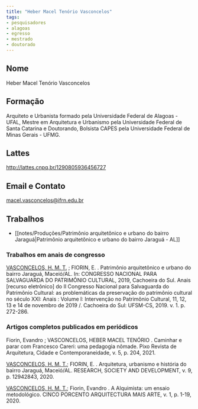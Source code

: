 ```yaml
---
title: "Heber Macel Tenório Vasconcelos"
tags: 
- pesquisadores
- alagoas
- egresso
- mestrado
- doutorado
---
```


## Nome
Heber Macel Tenório Vasconcelos

## Formação
Arquiteto e Urbanista formado pela Universidade Federal de Alagoas - UFAL, Mestre em Arquitetura e Urbanismo pela Universidade Federal de Santa Catarina e Doutorando, Bolsista CAPES pela Universidade Federal de Minas Gerais - UFMG.

## Lattes
http://lattes.cnpq.br/1290805936456727

## Email e Contato
[macel.vasconcelos@ifrn.edu.br](mailto:macel.vasconcelos@ifrn.edu.br)

## Trabalhos
- [[notes/Produções/Patrimônio arquitetônico e urbano do bairro Jaraguá|Patrimônio arquitetônico e urbano do bairro Jaraguá - AL]]

### Trabalhos em anais de congresso

[VASCONCELOS, H. M. T.](http://lattes.cnpq.br/1290805936456727) ; FIORIN, E. . Patrimônio arquitetônico e urbano do bairro Jaraguá, Maceió/AL. In: CONGRESSO NACIONAL PARA SALVAGUARDA DO PATRIMÔNIO CULTURAL, 2019, Cachoeira do Sul. Anais [recurso eletrônico] do II Congresso Nacional para Salvaguarda do Patrimônio Cultural: as problemáticas da preservação do patrimônio cultural no século XXI: Anais : Volume I: Intervenção no Patrimônio Cultural, 11, 12, 13 e 14 de novembro de 2019 /. Cachoeira do Sul: UFSM-CS, 2019. v. 1. p. 272-286.
 

### Artigos completos publicados em periódicos

Fiorin, Evandro ; VASCONCELOS, HEBER MACEL TENÓRIO . Caminhar e parar com Francesco Careri: uma pedagogia nômade. Pixo Revista de Arquitetura, Cidade e Contemporaneidade, v. 5, p. 204, 2021.

[VASCONCELOS, H. M. T.](http://lattes.cnpq.br/1290805936456727); FIORIN, E. . Arquitetura, urbanismo e história do bairro Jaraguá, Maceió/AL. RESEARCH, SOCIETY AND DEVELOPMENT, v. 9, p. 12942843, 2020.

[VASCONCELOS, H. M. T.](http://lattes.cnpq.br/1290805936456727); Fiorin, Evandro . A Alquimista: um ensaio metodológico. CINCO PORCENTO ARQUITECTURA MAIS ARTE, v. 1, p. 1-19, 2020.